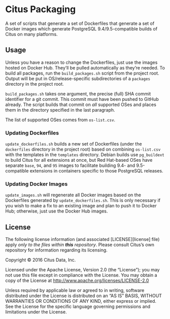 # Citus Packaging

A set of scripts that generate a set of Dockerfiles that generate a set of Docker images which generate PostgreSQL 9.4/9.5-compatible builds of Citus on many platforms.

## Usage

Unless you have a reason to change the Dockerfiles, just use the images hosted on Docker Hub. They’ll be pulled automatically as they’re needed. To build all packages, run the `build_packages.sh` script from the project root. Output will be put in OS/release-specific subdirectories of a `packages` directory in the project root.

`build_packages.sh` takes one argument, the precise (full) SHA commit identifier for a git commit. This commit must have been pushed to GitHub already. The script builds that commit on _all_ supported OSes and places them in the directory specified in the last paragraph.

The list of supported OSes comes from `os-list.csv`.

### Updating Dockerfiles

`update_dockerfiles.sh` builds a new set of Dockerfiles (under the `dockerfiles` directory in the project root) based on combining `os-list.csv` with the templates in the `templates` directory. Debian builds use `pg_buildext` to build Citus for all extensions at once, but Red Hat-based OSes have separate `base`, `94`, and `95` images to facilitate building 9.4- and 9.5-compatible extensions in containers specific to those PostgreSQL releases.

### Updating Docker Images

`update_images.sh` will regenerate all Docker images based on the Dockerfiles generated by `update_dockerfiles.sh`. This is only necessary if you wish to make a fix to an existing image and plan to push it to Docker Hub; otherwise, just use the Docker Hub images.

## License

The following license information (and associated [LICENSE][license] file) apply _only to the files within **this** repository_. Please consult Citus’s own repository for information regarding its licensing.

Copyright © 2016 Citus Data, Inc.

Licensed under the Apache License, Version 2.0 (the “License”); you may not use this file except in compliance with the License. You may obtain a copy of the License at http://www.apache.org/licenses/LICENSE-2.0

Unless required by applicable law or agreed to in writing, software distributed under the License is distributed on an “AS IS” BASIS, WITHOUT WARRANTIES OR CONDITIONS OF ANY KIND, either express or implied. See the License for the specific language governing permissions and limitations under the License.
